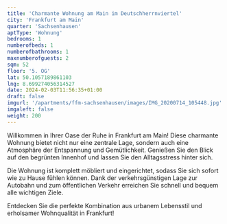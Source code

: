 ```yaml
---
title: 'Charmante Wohnung am Main im Deutschherrnviertel'
city: 'Frankfurt am Main'
quarter: 'Sachsenhausen'
aptType: 'Wohnung'
bedrooms: 1
numberofbeds: 1
numberofbathrooms: 1
maxnumberofguests: 2
sqm: 52
floor: '5. OG'
lat: 50.1057189861103
lng: 8.699274056314527
date: 2024-02-03T11:56:35+01:00
draft: false
imgurl: '/apartments/ffm-sachsenhausen/images/IMG_20200714_105448.jpg'
imgaleft: false
weight: 200
---
```


Willkommen in Ihrer Oase der Ruhe in Frankfurt am Main! Diese charmante Wohnung bietet nicht nur eine zentrale Lage, sondern auch eine Atmosphäre der Entspannung und Gemütlichkeit. Genießen Sie den Blick auf den begrünten Innenhof und lassen Sie den Alltagsstress hinter sich.

Die Wohnung ist komplett möbliert und eingerichtet, sodass Sie sich sofort wie zu Hause fühlen können. Dank der verkehrsgünstigen Lage zur Autobahn und zum öffentlichen Verkehr erreichen Sie schnell und bequem alle wichtigen Ziele.

Entdecken Sie die perfekte Kombination aus urbanem Lebensstil und erholsamer Wohnqualität in Frankfurt!
